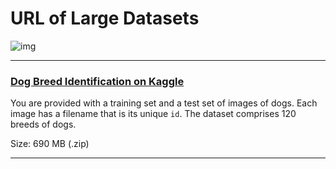 # URL of Large Datasets

![img](https://journeyofanalytics.files.wordpress.com/2016/01/cloud-1.png)

---

### [Dog Breed Identification on Kaggle](https://www.kaggle.com/c/7327/download-all)

You are provided with a training set and a test set of images of dogs. Each image has a filename that is its unique `id`. The dataset comprises 120 breeds of dogs.

Size: 690 MB	(.zip)

---

